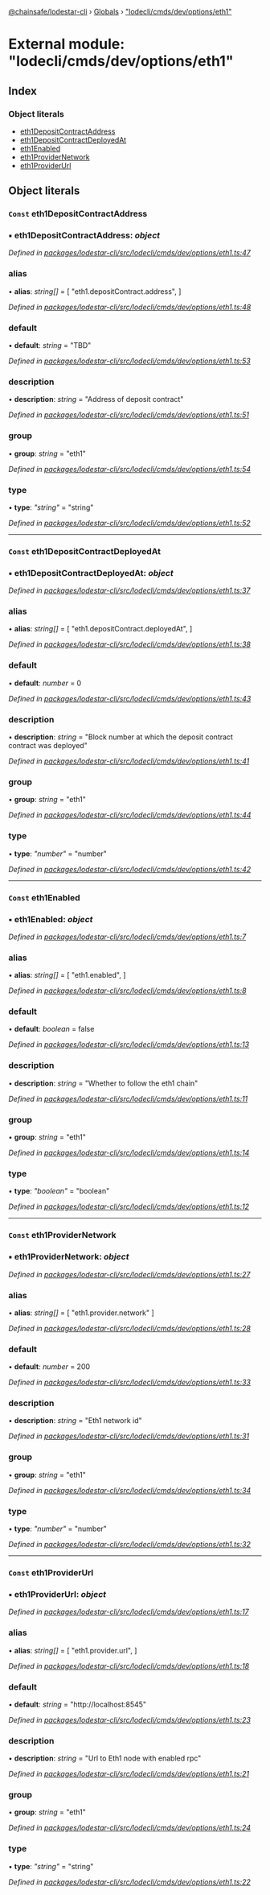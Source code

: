 [@chainsafe/lodestar-cli](../README.md) › [Globals](../globals.md) › ["lodecli/cmds/dev/options/eth1"](_lodecli_cmds_dev_options_eth1_.md)

# External module: "lodecli/cmds/dev/options/eth1"

## Index

### Object literals

* [eth1DepositContractAddress](_lodecli_cmds_dev_options_eth1_.md#const-eth1depositcontractaddress)
* [eth1DepositContractDeployedAt](_lodecli_cmds_dev_options_eth1_.md#const-eth1depositcontractdeployedat)
* [eth1Enabled](_lodecli_cmds_dev_options_eth1_.md#const-eth1enabled)
* [eth1ProviderNetwork](_lodecli_cmds_dev_options_eth1_.md#const-eth1providernetwork)
* [eth1ProviderUrl](_lodecli_cmds_dev_options_eth1_.md#const-eth1providerurl)

## Object literals

### `Const` eth1DepositContractAddress

### ▪ **eth1DepositContractAddress**: *object*

*Defined in [packages/lodestar-cli/src/lodecli/cmds/dev/options/eth1.ts:47](https://github.com/ChainSafe/lodestar/blob/da7050e4c/packages/lodestar-cli/src/lodecli/cmds/dev/options/eth1.ts#L47)*

###  alias

• **alias**: *string[]* = [
    "eth1.depositContract.address",
  ]

*Defined in [packages/lodestar-cli/src/lodecli/cmds/dev/options/eth1.ts:48](https://github.com/ChainSafe/lodestar/blob/da7050e4c/packages/lodestar-cli/src/lodecli/cmds/dev/options/eth1.ts#L48)*

###  default

• **default**: *string* = "TBD"

*Defined in [packages/lodestar-cli/src/lodecli/cmds/dev/options/eth1.ts:53](https://github.com/ChainSafe/lodestar/blob/da7050e4c/packages/lodestar-cli/src/lodecli/cmds/dev/options/eth1.ts#L53)*

###  description

• **description**: *string* = "Address of deposit contract"

*Defined in [packages/lodestar-cli/src/lodecli/cmds/dev/options/eth1.ts:51](https://github.com/ChainSafe/lodestar/blob/da7050e4c/packages/lodestar-cli/src/lodecli/cmds/dev/options/eth1.ts#L51)*

###  group

• **group**: *string* = "eth1"

*Defined in [packages/lodestar-cli/src/lodecli/cmds/dev/options/eth1.ts:54](https://github.com/ChainSafe/lodestar/blob/da7050e4c/packages/lodestar-cli/src/lodecli/cmds/dev/options/eth1.ts#L54)*

###  type

• **type**: *"string"* = "string"

*Defined in [packages/lodestar-cli/src/lodecli/cmds/dev/options/eth1.ts:52](https://github.com/ChainSafe/lodestar/blob/da7050e4c/packages/lodestar-cli/src/lodecli/cmds/dev/options/eth1.ts#L52)*

___

### `Const` eth1DepositContractDeployedAt

### ▪ **eth1DepositContractDeployedAt**: *object*

*Defined in [packages/lodestar-cli/src/lodecli/cmds/dev/options/eth1.ts:37](https://github.com/ChainSafe/lodestar/blob/da7050e4c/packages/lodestar-cli/src/lodecli/cmds/dev/options/eth1.ts#L37)*

###  alias

• **alias**: *string[]* = [
    "eth1.depositContract.deployedAt",
  ]

*Defined in [packages/lodestar-cli/src/lodecli/cmds/dev/options/eth1.ts:38](https://github.com/ChainSafe/lodestar/blob/da7050e4c/packages/lodestar-cli/src/lodecli/cmds/dev/options/eth1.ts#L38)*

###  default

• **default**: *number* = 0

*Defined in [packages/lodestar-cli/src/lodecli/cmds/dev/options/eth1.ts:43](https://github.com/ChainSafe/lodestar/blob/da7050e4c/packages/lodestar-cli/src/lodecli/cmds/dev/options/eth1.ts#L43)*

###  description

• **description**: *string* = "Block number at which the deposit contract contract was deployed"

*Defined in [packages/lodestar-cli/src/lodecli/cmds/dev/options/eth1.ts:41](https://github.com/ChainSafe/lodestar/blob/da7050e4c/packages/lodestar-cli/src/lodecli/cmds/dev/options/eth1.ts#L41)*

###  group

• **group**: *string* = "eth1"

*Defined in [packages/lodestar-cli/src/lodecli/cmds/dev/options/eth1.ts:44](https://github.com/ChainSafe/lodestar/blob/da7050e4c/packages/lodestar-cli/src/lodecli/cmds/dev/options/eth1.ts#L44)*

###  type

• **type**: *"number"* = "number"

*Defined in [packages/lodestar-cli/src/lodecli/cmds/dev/options/eth1.ts:42](https://github.com/ChainSafe/lodestar/blob/da7050e4c/packages/lodestar-cli/src/lodecli/cmds/dev/options/eth1.ts#L42)*

___

### `Const` eth1Enabled

### ▪ **eth1Enabled**: *object*

*Defined in [packages/lodestar-cli/src/lodecli/cmds/dev/options/eth1.ts:7](https://github.com/ChainSafe/lodestar/blob/da7050e4c/packages/lodestar-cli/src/lodecli/cmds/dev/options/eth1.ts#L7)*

###  alias

• **alias**: *string[]* = [
    "eth1.enabled",
  ]

*Defined in [packages/lodestar-cli/src/lodecli/cmds/dev/options/eth1.ts:8](https://github.com/ChainSafe/lodestar/blob/da7050e4c/packages/lodestar-cli/src/lodecli/cmds/dev/options/eth1.ts#L8)*

###  default

• **default**: *boolean* = false

*Defined in [packages/lodestar-cli/src/lodecli/cmds/dev/options/eth1.ts:13](https://github.com/ChainSafe/lodestar/blob/da7050e4c/packages/lodestar-cli/src/lodecli/cmds/dev/options/eth1.ts#L13)*

###  description

• **description**: *string* = "Whether to follow the eth1 chain"

*Defined in [packages/lodestar-cli/src/lodecli/cmds/dev/options/eth1.ts:11](https://github.com/ChainSafe/lodestar/blob/da7050e4c/packages/lodestar-cli/src/lodecli/cmds/dev/options/eth1.ts#L11)*

###  group

• **group**: *string* = "eth1"

*Defined in [packages/lodestar-cli/src/lodecli/cmds/dev/options/eth1.ts:14](https://github.com/ChainSafe/lodestar/blob/da7050e4c/packages/lodestar-cli/src/lodecli/cmds/dev/options/eth1.ts#L14)*

###  type

• **type**: *"boolean"* = "boolean"

*Defined in [packages/lodestar-cli/src/lodecli/cmds/dev/options/eth1.ts:12](https://github.com/ChainSafe/lodestar/blob/da7050e4c/packages/lodestar-cli/src/lodecli/cmds/dev/options/eth1.ts#L12)*

___

### `Const` eth1ProviderNetwork

### ▪ **eth1ProviderNetwork**: *object*

*Defined in [packages/lodestar-cli/src/lodecli/cmds/dev/options/eth1.ts:27](https://github.com/ChainSafe/lodestar/blob/da7050e4c/packages/lodestar-cli/src/lodecli/cmds/dev/options/eth1.ts#L27)*

###  alias

• **alias**: *string[]* = [
    "eth1.provider.network"
  ]

*Defined in [packages/lodestar-cli/src/lodecli/cmds/dev/options/eth1.ts:28](https://github.com/ChainSafe/lodestar/blob/da7050e4c/packages/lodestar-cli/src/lodecli/cmds/dev/options/eth1.ts#L28)*

###  default

• **default**: *number* = 200

*Defined in [packages/lodestar-cli/src/lodecli/cmds/dev/options/eth1.ts:33](https://github.com/ChainSafe/lodestar/blob/da7050e4c/packages/lodestar-cli/src/lodecli/cmds/dev/options/eth1.ts#L33)*

###  description

• **description**: *string* = "Eth1 network id"

*Defined in [packages/lodestar-cli/src/lodecli/cmds/dev/options/eth1.ts:31](https://github.com/ChainSafe/lodestar/blob/da7050e4c/packages/lodestar-cli/src/lodecli/cmds/dev/options/eth1.ts#L31)*

###  group

• **group**: *string* = "eth1"

*Defined in [packages/lodestar-cli/src/lodecli/cmds/dev/options/eth1.ts:34](https://github.com/ChainSafe/lodestar/blob/da7050e4c/packages/lodestar-cli/src/lodecli/cmds/dev/options/eth1.ts#L34)*

###  type

• **type**: *"number"* = "number"

*Defined in [packages/lodestar-cli/src/lodecli/cmds/dev/options/eth1.ts:32](https://github.com/ChainSafe/lodestar/blob/da7050e4c/packages/lodestar-cli/src/lodecli/cmds/dev/options/eth1.ts#L32)*

___

### `Const` eth1ProviderUrl

### ▪ **eth1ProviderUrl**: *object*

*Defined in [packages/lodestar-cli/src/lodecli/cmds/dev/options/eth1.ts:17](https://github.com/ChainSafe/lodestar/blob/da7050e4c/packages/lodestar-cli/src/lodecli/cmds/dev/options/eth1.ts#L17)*

###  alias

• **alias**: *string[]* = [
    "eth1.provider.url",
  ]

*Defined in [packages/lodestar-cli/src/lodecli/cmds/dev/options/eth1.ts:18](https://github.com/ChainSafe/lodestar/blob/da7050e4c/packages/lodestar-cli/src/lodecli/cmds/dev/options/eth1.ts#L18)*

###  default

• **default**: *string* = "http://localhost:8545"

*Defined in [packages/lodestar-cli/src/lodecli/cmds/dev/options/eth1.ts:23](https://github.com/ChainSafe/lodestar/blob/da7050e4c/packages/lodestar-cli/src/lodecli/cmds/dev/options/eth1.ts#L23)*

###  description

• **description**: *string* = "Url to Eth1 node with enabled rpc"

*Defined in [packages/lodestar-cli/src/lodecli/cmds/dev/options/eth1.ts:21](https://github.com/ChainSafe/lodestar/blob/da7050e4c/packages/lodestar-cli/src/lodecli/cmds/dev/options/eth1.ts#L21)*

###  group

• **group**: *string* = "eth1"

*Defined in [packages/lodestar-cli/src/lodecli/cmds/dev/options/eth1.ts:24](https://github.com/ChainSafe/lodestar/blob/da7050e4c/packages/lodestar-cli/src/lodecli/cmds/dev/options/eth1.ts#L24)*

###  type

• **type**: *"string"* = "string"

*Defined in [packages/lodestar-cli/src/lodecli/cmds/dev/options/eth1.ts:22](https://github.com/ChainSafe/lodestar/blob/da7050e4c/packages/lodestar-cli/src/lodecli/cmds/dev/options/eth1.ts#L22)*
